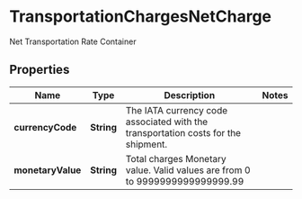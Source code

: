 

# TransportationChargesNetCharge

Net Transportation Rate Container

## Properties

| Name | Type | Description | Notes |
|------------ | ------------- | ------------- | -------------|
|**currencyCode** | **String** | The IATA currency code associated with the transportation costs for the shipment. |  |
|**monetaryValue** | **String** | Total charges Monetary value. Valid values are from 0 to 9999999999999999.99 |  |



